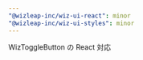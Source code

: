 ```yaml
---
"@wizleap-inc/wiz-ui-react": minor
"@wizleap-inc/wiz-ui-styles": minor
---
```


WizToggleButton の React 対応
